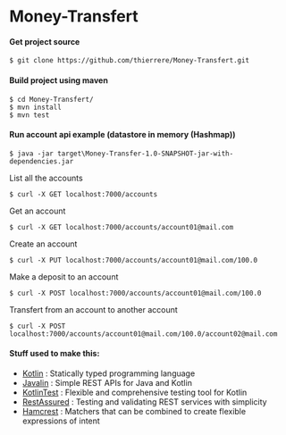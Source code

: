 # Money-Transfert
#### Get project source


```shell
$ git clone https://github.com/thierrere/Money-Transfert.git
```

#### Build project using maven

```shell
$ cd Money-Transfert/
$ mvn install
$ mvn test
```

#### Run account api example (datastore in memory (Hashmap))

```shell
$ java -jar target\Money-Transfer-1.0-SNAPSHOT-jar-with-dependencies.jar
```
List all the accounts
```shell
$ curl -X GET localhost:7000/accounts
```
Get an account
```shell
$ curl -X GET localhost:7000/accounts/account01@mail.com
```
Create an account
```shell
$ curl -X PUT localhost:7000/accounts/account01@mail.com/100.0
```
Make a deposit to an account
```shell
$ curl -X POST localhost:7000/accounts/account01@mail.com/100.0
```
Transfert from an account to another account
```shell
$ curl -X POST localhost:7000/accounts/account01@mail.com/100.0/account02@mail.com
```

#### Stuff used to make this:

 * [Kotlin](https://kotlinlang.org/) : Statically typed programming language
 * [Javalin](https://javalin.io/) : Simple REST APIs for Java and Kotlin
 * [KotlinTest](https://github.com/kotlintest/kotlintest) : Flexible and comprehensive testing tool for Kotlin
 * [RestAssured](http://rest-assured.io/) : Testing and validating REST services  with simplicity
 * [Hamcrest](http://hamcrest.org/JavaHamcrest/) : Matchers that can be combined to create flexible expressions of intent

